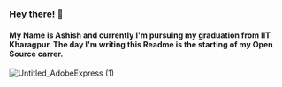 ### Hey there! 👋
#### My Name is Ashish and currently I'm pursuing my graduation from IIT Kharagpur. The day I'm writing this Readme is the starting of my Open Source carrer.
<!--
**ashishakkumar/ashishakkumar** is a ✨ _special_ ✨ repository because its `README.md` (this file) appears on your GitHub profile.

Here are some ideas to get you started:

- 🔭 I’m currently working on ...
- 🌱 I’m currently learning ...
- 👯 I’m looking to collaborate on ...
- 🤔 I’m looking for help with ...
- 💬 Ask me about ...
- 📫 How to reach me: ...
- 😄 Pronouns: ...
- ⚡ Fun fact: ...
-->

![Untitled_AdobeExpress (1)](https://github.com/ashishakkumar/ashishakkumar/assets/86063242/651b79ab-e922-4353-b006-c1b211b82a67)








